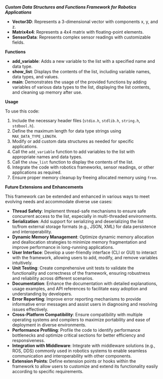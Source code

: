 ***Custom Data Structures and Functions Framework for Robotics Applications***


- **Vector3D**: Represents a 3-dimensional vector with components x, y, and z.
- **Matrix4x4**: Represents a 4x4 matrix with floating-point elements.
- **SensorData**: Represents complex sensor readings with customizable fields.

**Functions**

- **add_variable**: Adds a new variable to the list with a specified name and data type.
- **show_list**: Displays the contents of the list, including variable names, data types, and values.
- **main**: Demonstrates the usage of the provided functions by adding variables of various data types to the list, displaying the list contents, and cleaning up memory after use.

**Usage**

To use this code:

1. Include the necessary header files (`stdio.h`, `stdlib.h`, `string.h`, `stdbool.h`).
2. Define the maximum length for data type strings using `MAX_DATA_TYPE_LENGTH`.
3. Modify or add custom data structures as needed for specific applications.
4. Call the `add_variable` function to add variables to the list with appropriate names and data types.
5. Call the `show_list` function to display the contents of the list.
6. Integrate the code with robotics frameworks, sensor readings, or other applications as required.
7. Ensure proper memory cleanup by freeing allocated memory using `free`.

**Future Extensions and Enhancements**

This framework can be extended and enhanced in various ways to meet evolving needs and accommodate diverse use cases:

- **Thread Safety**: Implement thread-safe mechanisms to ensure safe concurrent access to the list, especially in multi-threaded environments.
- **Serialization**: Add support for serializing and deserializing the list to/from external storage formats (e.g., JSON, XML) for data persistence and interoperability.
- **Dynamic Memory Management**: Optimize dynamic memory allocation and deallocation strategies to minimize memory fragmentation and improve performance in long-running applications.
- **User Interface**: Develop a user-friendly interface (CLI or GUI) to interact with the framework, allowing users to add, modify, and remove variables intuitively.
- **Unit Testing**: Create comprehensive unit tests to validate the functionality and correctness of the framework, ensuring robustness and reliability across different scenarios.
- **Documentation**: Enhance the documentation with detailed explanations, usage examples, and API references to facilitate easy adoption and understanding by developers.
- **Error Reporting**: Improve error reporting mechanisms to provide informative error messages and assist users in diagnosing and resolving issues effectively.
- **Cross-Platform Compatibility**: Ensure compatibility with multiple operating systems and compilers to maximize portability and ease of deployment in diverse environments.
- **Performance Profiling**: Profile the code to identify performance bottlenecks and optimize critical sections for better efficiency and responsiveness.
- **Integration with Middleware**: Integrate with middleware solutions (e.g., ROS, DDS) commonly used in robotics systems to enable seamless communication and interoperability with other components.
- **Extension Points**: Define extension points or hooks within the framework to allow users to customize and extend its functionality easily according to specific requirements.
